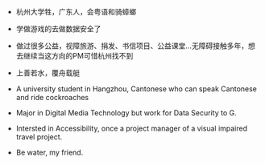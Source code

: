  - 杭州大学牲，广东人，会粤语和骑蟑螂
 - 学做游戏的去做数据安全了
 - 做过很多公益，视障旅游、捐发、书信项目、公益课堂…无障碍接触多年，想去继续当这方向的PM可惜杭州找不到
 - 上善若水，覆舟载艇
 
 - A university student in Hangzhou, Cantonese who can speak Cantonese and ride cockroaches
 - Major in Digital Media Technology but work for Data Security to G.
 - Intersted in Accessibility, once a project manager of a visual impaired travel project.
 - Be water, my friend.
